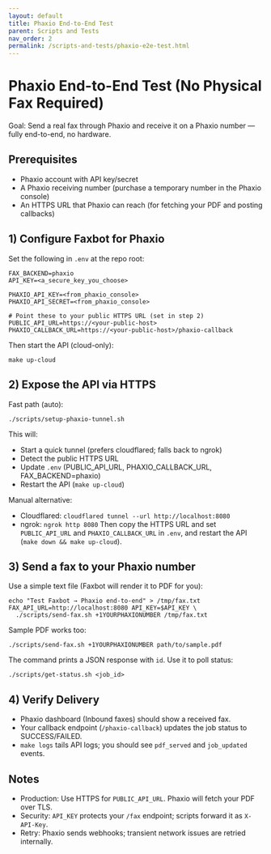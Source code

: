 ```yaml
---
layout: default
title: Phaxio End-to-End Test
parent: Scripts and Tests
nav_order: 2
permalink: /scripts-and-tests/phaxio-e2e-test.html
---
```


# Phaxio End-to-End Test (No Physical Fax Required)

Goal: Send a real fax through Phaxio and receive it on a Phaxio number — fully end-to-end, no hardware.

## Prerequisites
- Phaxio account with API key/secret
- A Phaxio receiving number (purchase a temporary number in the Phaxio console)
- An HTTPS URL that Phaxio can reach (for fetching your PDF and posting callbacks)

## 1) Configure Faxbot for Phaxio
Set the following in `.env` at the repo root:

```
FAX_BACKEND=phaxio
API_KEY=<a_secure_key_you_choose>

PHAXIO_API_KEY=<from_phaxio_console>
PHAXIO_API_SECRET=<from_phaxio_console>

# Point these to your public HTTPS URL (set in step 2)
PUBLIC_API_URL=https://<your-public-host>
PHAXIO_CALLBACK_URL=https://<your-public-host>/phaxio-callback
```

Then start the API (cloud-only):
```
make up-cloud
```

## 2) Expose the API via HTTPS
Fast path (auto):
```
./scripts/setup-phaxio-tunnel.sh
```
This will:
- Start a quick tunnel (prefers cloudflared; falls back to ngrok)
- Detect the public HTTPS URL
- Update `.env` (PUBLIC_API_URL, PHAXIO_CALLBACK_URL, FAX_BACKEND=phaxio)
- Restart the API (`make up-cloud`)

Manual alternative:
- Cloudflared: `cloudflared tunnel --url http://localhost:8080`
- ngrok: `ngrok http 8080`
Then copy the HTTPS URL and set `PUBLIC_API_URL` and `PHAXIO_CALLBACK_URL` in `.env`, and restart the API (`make down && make up-cloud`).

## 3) Send a fax to your Phaxio number
Use a simple text file (Faxbot will render it to PDF for you):
```
echo "Test Faxbot → Phaxio end-to-end" > /tmp/fax.txt
FAX_API_URL=http://localhost:8080 API_KEY=$API_KEY \
  ./scripts/send-fax.sh +1YOURPHAXIONUMBER /tmp/fax.txt
```
Sample PDF works too:
```
./scripts/send-fax.sh +1YOURPHAXIONUMBER path/to/sample.pdf
```

The command prints a JSON response with `id`. Use it to poll status:
```
./scripts/get-status.sh <job_id>
```

## 4) Verify Delivery
- Phaxio dashboard (Inbound faxes) should show a received fax.
- Your callback endpoint (`/phaxio-callback`) updates the job status to SUCCESS/FAILED.
- `make logs` tails API logs; you should see `pdf_served` and `job_updated` events.

## Notes
- Production: Use HTTPS for `PUBLIC_API_URL`. Phaxio will fetch your PDF over TLS.
- Security: `API_KEY` protects your `/fax` endpoint; scripts forward it as `X-API-Key`.
- Retry: Phaxio sends webhooks; transient network issues are retried internally.
